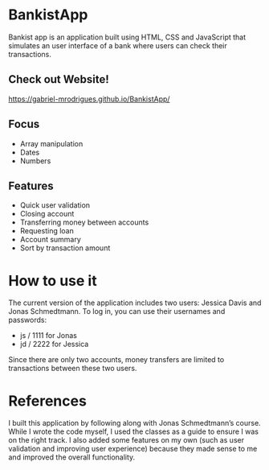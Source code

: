 # BankistApp
Bankist app is an application built using HTML, CSS and JavaScript that simulates an user interface of a bank where users can check their transactions.

## Check out Website!
https://gabriel-mrodrigues.github.io/BankistApp/

## Focus
- Array manipulation
- Dates
- Numbers

## Features
- Quick user validation
- Closing account
- Transferring money between accounts
- Requesting loan
- Account summary
- Sort by transaction amount

# How to use it
The current version of the application includes two users: Jessica Davis and Jonas Schmedtmann. To log in, you can use their usernames and passwords:

- js / 1111 for Jonas
- jd / 2222 for Jessica

Since there are only two accounts, money transfers are limited to transactions between these two users.

# References
I built this application by following along with Jonas Schmedtmann’s course. While I wrote the code myself, I used the classes as a guide to ensure I was on the right track. I also added some features on my own (such as user validation and improving user experience) because they made sense to me and improved the overall functionality.
